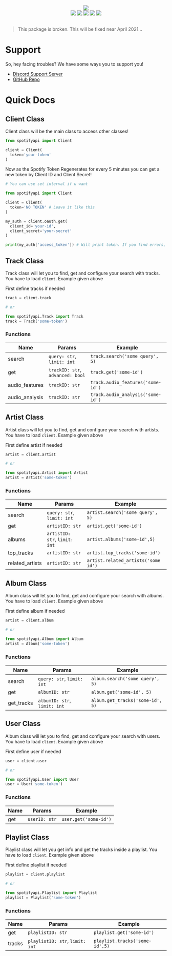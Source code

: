 <div align="center">
  <img src="https://media.discordapp.net/attachments/736466510888960020/760853915876327464/Sa.png?width=718&height=275"><br>
  <div>
    <a href="https://pypi.org/project/spotify-api.py/"><img src="https://img.shields.io/pypi/l/spotify-api.py?label=License&style=for-the-badge"></a>
    <a href="https://pypi.org/project/spotify-api.py/"><img src="https://img.shields.io/pypi/v/spotify-api.py?label=Version&style=for-the-badge"></a>
    <a href="https://pypi.org/project/spotify-api.py/"><img src="https://img.shields.io/pypi/format/spotify-api.py?label=Format&style=for-the-badge"></a>
    <a href="https://github.com/spotify-api/spotify-api.py/"><img src="https://img.shields.io/github/repo-size/scientific-guy/spotify-api.py?label=Size&style=for-the-badge"></a>
    <a href="https://discord.gg/FrduEZd"><img src="https://img.shields.io/discord/736099894963601438?label=Discord&style=for-the-badge"></a>
  </div><br>
</div>

> This package is broken. This will be fixed near April 2021...

# Support

So, hey facing troubles? We have some ways you to support you!

- [Discord Support Server](https://discord.gg/FrduEZd)
- [GitHub Repo](https://github.com/spotify-api/spotify-api.py/)

# Quick Docs

## Client Class

Client class will be the main class to access other classes!

```py
from spotifyapi import Client

client = Client(
  token='your-token'
)
```

Now as the Spotify Token Regenerates for every 5 minutes you can get a new token by Client ID and Client Secret!

```py
# You can use set interval if u want

from spotifyapi import Client

client = Client(
  token='NO TOKEN' # Leave it like this
)

my_auth = client.oauth.get(
  client_id='your-id',
  client_secret='your-secret'
)

print(my_auth['access_token']) # Will print token. If you find errors, you can create an issue in Github repo
```

## Track Class

Track class will let you to find, get and configure your search with tracks. You have to load `client`. Example given above

First define tracks if needed

```py
track = client.track

# or

from spotifyapi.Track import Track
track = Track('some-token')
```

### Functions

| Name           | Params                           | Example                           |
| -------------- | -------------------------------- | --------------------------------- |
| search         | `query: str`, `limit: int`       | `track.search('some query', 5)`   |
| get            | `trackID: str`, `advanced: bool` | `track.get('some-id')`            |
| audio_features | `trackID: str`                   | `track.audio_features('some-id')` |
| audio_analysis | `trackID: str`                   | `track.audio_analysis('some-id')` |

## Artist Class

Artist class will let you to find, get and configure your search with artists. You have to load `client`. Example given above

First define artist if needed

```py
artist = client.artist

# or

from spotifyapi.Artist import Artist
artist = Artist('some-token')
```

### Functions

| Name            | Params                        | Example                             |
| --------------- | ----------------------------- | ----------------------------------- |
| search          | `query: str`, `limit: int`    | `artist.search('some query', 5)`    |
| get             | `artistID: str`               | `artist.get('some-id')`             |
| albums          | `artistID: str`, `limit: int` | `artist.albums('some-id',5)`        |
| top_tracks      | `artistID: str`               | `artist.top_tracks('some-id')`      |
| related_artists | `artistID: str`               | `artist.related_artists('some id')` |

## Album Class

Album class will let you to find, get and configure your search with albums. You have to load `client`. Example given above

First define album if needed

```py
artist = client.album

# or

from spotifyapi.Album import Album
artist = Album('some-token')
```

### Functions

| Name       | Params                       | Example                          |
| ---------- | ---------------------------- | -------------------------------- |
| search     | `query: str`, `limit: int`   | `album.search('some query', 5)`  |
| get        | `albumID: str`               | `album.get('some-id', 5)`        |
| get_tracks | `albumID: str`, `limit: int` | `album.get_tracks('some-id', 5)` |

## User Class

Album class will let you to find, get and configure your search with users. You have to load `client`. Example given above

First define user if needed

```py
user = client.user

# or

from spotifyapi.User import User
user = User('some-token')
```

### Functions

| Name | Params        | Example               |
| ---- | ------------- | --------------------- |
| get  | `userID: str` | `user.get('some-id')` |

## Playlist Class

Playlist class will let you get info and get the tracks inside a playlist. You have to load `client`. Example given above

First define playlist if needed

```py
playlist = client.playlist

# or

from spotifyapi.Playlist import Playlist
playlist = Playlist('some-token')
```

### Functions

| Name   | Params                          | Example                        |
| ------ | ------------------------------- | -------------------------------|
| get    | `playlistID: str`               | `playlist.get('some-id')`      |
| tracks | `playlistID: str`, `limit: int` | `playlist.tracks('some-id',5)` |
